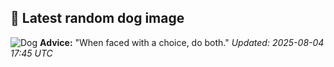 ## 🐶 Latest random dog image
![Dog](https://images.dog.ceo/breeds/pug/smallPug.jpg)
**Advice:** "When faced with a choice, do both."
*Updated: 2025-08-04 17:45 UTC*
